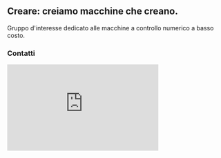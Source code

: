 ## Creare: creiamo macchine che creano.

Gruppo d'interesse dedicato alle macchine a controllo numerico a basso costo.

### Contatti

<iframe src="https://discord.com/widget?id=913177412580311100&theme=dark" width="350" height="200" allowtransparency="true" frameborder="0" sandbox="allow-popups allow-popups-to-escape-sandbox allow-same-origin allow-scripts"></iframe>
